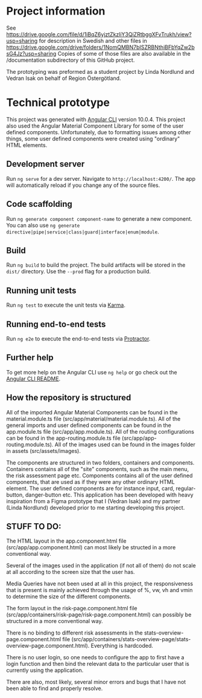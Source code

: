 # Project information
See https://drive.google.com/file/d/1iBqZ6yjztZkzliY3QiZRtbggXFvTrukh/view?usp=sharing for description in Swedish and other files in https://drive.google.com/drive/folders/1NomQMBN7bISZRBNthiBFbYqZw2bsG4Jz?usp=sharing Copies of some of those files are also available in the /documentation subdirectory of this GitHub project.

The prototyping was preformed as a student project by Linda Nordlund and Vedran Isak on behalf of Region Östergötland.

# Technical prototype

This project was generated with [Angular CLI](https://github.com/angular/angular-cli) version 10.0.4.
This project also used the Angular Material Component Library for some of the user defined components.
Unfortunately, due to formatting issues among other things, some user defined components were created using
"ordinary" HTML elements. 

## Development server

Run `ng serve` for a dev server. Navigate to `http://localhost:4200/`. The app will automatically reload if you change any of the source files.

## Code scaffolding

Run `ng generate component component-name` to generate a new component. You can also use `ng generate directive|pipe|service|class|guard|interface|enum|module`.

## Build

Run `ng build` to build the project. The build artifacts will be stored in the `dist/` directory. Use the `--prod` flag for a production build.

## Running unit tests

Run `ng test` to execute the unit tests via [Karma](https://karma-runner.github.io).

## Running end-to-end tests

Run `ng e2e` to execute the end-to-end tests via [Protractor](http://www.protractortest.org/).

## Further help

To get more help on the Angular CLI use `ng help` or go check out the [Angular CLI README](https://github.com/angular/angular-cli/blob/master/README.md).

## How the repository is structured
All of the imported Angular Material Components can be found in the material.module.ts file (src/app/material/material.module.ts).
All of the general imports and user defined components can be found in the app.module.ts file (src/app/app.module.ts).
All of the routing configurations can be found in the app-routing.module.ts file (src/app/app-routing.module.ts).
All of the images used can be found in the images folder in assets (src/assets/images).

The components are structured in two folders, containers and components. Containers contains all of the "site" components, such as the main menu, the risk assessment page etc.
Components contains all of the user defined components, that are used as if they were any other ordinary HTML element. The user defined components are for instance input, card, regular-button, danger-button etc. 
This application has been developed with heavy inspiration from a Figma prototype that I (Vedran Isak) and my partner (Linda Nordlund) developed prior to me starting developing this project. 

## STUFF TO DO:

The HTML layout in the app.component.html file (src/app/app.component.html) can most likely be structed in a more conventional way.

Several of the images used in the application (if not all of them) do not scale at all according to the screen size that the user has.

Media Queries have not been used at all in this project, the responsiveness that is present is mainly achieved through the usage of %, vw, vh and vmin to determine the size of the different components. 

The form layout in the risk-page.component.html file (src/app/containers/risk-page/risk-page.component.html) can possibly be structured in a more conventional way.

There is no binding to different risk assessments in the stats-overview-page.component.html file (src/app/containers/stats-overview-page/stats-overview-page.component.html). Everything is hardcoded.

There is no user login, so one needs to configure the app to first have a login function and then bind the relevant data to the particular user that is currently using the application. 

There are also, most likely, several minor errors and bugs that I have not been able to find and properly resolve.
